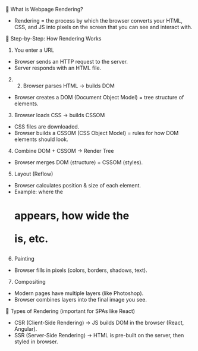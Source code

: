 🔹 What is Webpage Rendering?
- Rendering = the process by which the browser converts your HTML, CSS, and JS into pixels on the screen that you can see and interact with.

🔹 Step-by-Step: How Rendering Works
1. You enter a URL
- Browser sends an HTTP request to the server.
- Server responds with an HTML file.

2. 2. Browser parses HTML → builds DOM
- Browser creates a DOM (Document Object Model) = tree structure of elements.

3. Browser loads CSS → builds CSSOM
- CSS files are downloaded.
- Browser builds a CSSOM (CSS Object Model) = rules for how DOM elements should look.

4. Combine DOM + CSSOM → Render Tree
- Browser merges DOM (structure) + CSSOM (styles).

5. Layout (Reflow)
- Browser calculates position & size of each element.
- Example: where the <h1> appears, how wide the <p> is, etc.

6. Painting  
- Browser fills in pixels (colors, borders, shadows, text).

7. Compositing
- Modern pages have multiple layers (like Photoshop).
- Browser combines layers into the final image you see.

🔹 Types of Rendering (important for SPAs like React)
- CSR (Client-Side Rendering) → JS builds DOM in the browser (React, Angular).
- SSR (Server-Side Rendering) → HTML is pre-built on the server, then styled in browser.